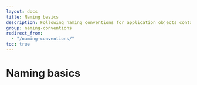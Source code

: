 ```yaml
---
layout: docs
title: Naming basics
description: Following naming conventions for application objects contain naming rules which are mandatory for developer.
group: naming-conventions
redirect_from:
  - "/naming-conventions/"
toc: true
---
```


# Naming basics
